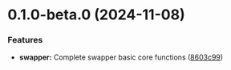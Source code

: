 # 0.1.0-beta.0 (2024-11-08)


### Features

* **swapper:** Complete swapper basic core functions ([8603c99](https://github.com/BitterBar/flexi-table/commit/8603c997682458475102bb2651cc576667e80c68))



